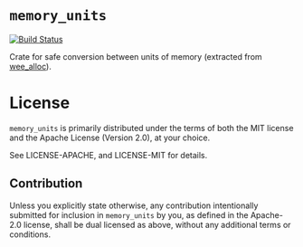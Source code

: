 # `memory_units`

[![Build Status](https://travis-ci.org/pepyakin/memory_units.svg?branch=master)](https://travis-ci.org/pepyakin/memory_units)

Crate for safe conversion between units of memory (extracted from [wee_alloc](https://github.com/fitzgen/wee_alloc)).

# License

`memory_units` is primarily distributed under the terms of both the MIT
license and the Apache License (Version 2.0), at your choice.

See LICENSE-APACHE, and LICENSE-MIT for details.

## Contribution

Unless you explicitly state otherwise, any contribution intentionally submitted
for inclusion in `memory_units` by you, as defined in the Apache-2.0 license, shall be
dual licensed as above, without any additional terms or conditions.
